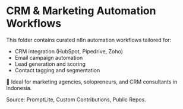# CRM & Marketing Automation Workflows

This folder contains curated n8n automation workflows tailored for:
- CRM integration (HubSpot, Pipedrive, Zoho)
- Email campaign automation
- Lead generation and scoring
- Contact tagging and segmentation

🧩 Ideal for marketing agencies, solopreneurs, and CRM consultants in Indonesia.

Source: PromptLite, Custom Contributions, Public Repos.
